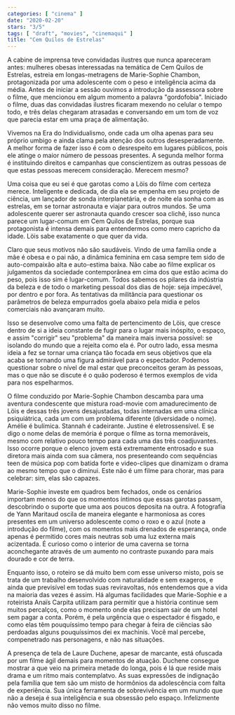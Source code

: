 ```yaml
---
categories: [ "cinema" ]
date: "2020-02-20"
stars: "3/5"
tags: [ "draft", "movies", "cinemaqui" ]
title: "Cem Quilos de Estrelas"
---
```

A cabine de imprensa teve convidadas ilustres que nunca apareceram antes:
mulheres obesas interessadas na temática de Cem Quilos de Estrelas,
estreia em longas-metragens de Marie-Sophie Chambon, protagonizada por
uma adolescente com o peso e inteligência acima da média. Antes de
iniciar a sessão ouvimos a introdução da assessora sobre o filme,
que mencionou em algum momento a palavra "gordofobia". Iniciado o filme,
duas das convidadas ilustres ficaram mexendo no celular o tempo todo,
e três delas chegaram atrasadas e conversando em um tom de voz que
parecia estar em uma praça de alimentação.

Vivemos na Era do Individualismo, onde cada um olha apenas
para seu próprio umbigo e ainda clama pela atenção dos outros
desesperadamente. A melhor forma de fazer isso é com o desrespeito em
lugares públicos, pois ele atinge o maior número de pessoas presentes. A
segunda melhor forma é instituindo direitos e campanhas que conscientizem
as outras pessoas de que estas pessoas merecem consideração. Merecem
mesmo?

Uma coisa que eu sei é que garotas como a Löis do filme com certeza
merece. Inteligente e dedicada, de dia ela se empenha em seu projeto
de ciência, um lançador de sonda interplanetária, e de noite ela
sonha com as estrelas, em se tornar astronauta e viajar para outros
mundos. Se uma adolescente querer ser astronauta quando crescer soa
clichê, isso nunca parece um lugar-comum em Cem Quilos de Estrelas,
porque sua protagonista é intensa demais para entendermos como mero
capricho da idade. Löis sabe exatamente o que quer da vida.

Claro que seus motivos não são saudáveis. Vindo de uma família onde a
mãe é obesa e o pai não, a dinâmica feminina em casa sempre tem sido
de auto-compaixão alta e auto-estima baixa. Não cabe ao filme explicar
os julgamentos da sociedade contemporânea em cima dos que estão acima
do peso, pois isso sim é lugar-comum. Todos sabemos os pilares da
indústria da beleza e de todo o marketing pessoal dos dias de hoje:
seja impecável, por dentro e por fora. As tentativas da militância
para questionar os parâmetros de beleza empurrados goela abaixo pela
mídia e pelos comerciais não avançaram muito.

Isso se desenvolve como uma falta de pertencimento de Löis, que cresce
dentro de si a ideia constante de fugir para o lugar mais inóspito,
o espaço, e assim "corrigir" seu "problema" da maneira mais inversa
possível: se isolando do mundo que a rejeita como ela é. Por outro
lado, essa mesma ideia a fez se tornar uma criança tão focada em
seus objetivos que ela acaba se tornando uma figura admirável para
o espectador. Podemos questionar sobre o nível de mal estar que
preconceitos geram às pessoas, mas o que não se discute é o quão
poderoso é termos exemplos de vida para nos espelharmos.

O filme conduzido por Marie-Sophie Chambon descamba para uma aventura
condescente que mistura road-movie com amadurecimento de Löis e dessas
três jovens desajustadas, todas internadas em uma clínica psiquiátrica,
cada um com um problema diferente (diversidade o nome). Amélie é
bulímica. Stannah é cadeirante. Justine é eletrossensível. E se digo o
nome delas de memória é porque o filme as torna memoráveis, mesmo com
relativo pouco tempo para cada uma das três coadjuvantes. Isso ocorre
porque o elenco jovem está extremamente entrosado e sua diretora mais
ainda com sua câmera, nos presenteando com sequências teen de música
pop com batida forte e video-clipes que dinamizam o drama ao mesmo tempo
que o diminui. Este não é um filme para chorar, mas para celebrar:
sim, elas são capazes.

Marie-Sophie investe em quadros bem fechados, onde os cenários importam
menos do que os momentos íntimos que essas garotas passam, descobrindo
o suporte que uma aos poucos deposita na outra. A fotografia de Yann
Maritaud oscila de maneira elegante e harmoniosa as cores presentes em um
universo adolescente como o roxo e o azul (note a introdução do filme),
com os momentos mais drenados de esperança, onde apenas é permitido
cores mais neutras sob uma luz externa mais acizentada. É curioso como
o interior de uma caverna se torna aconchegante através de um aumento
no contraste puxando para mais dourado e cor de terra.

Enquanto isso, o roteiro se dá muito bem com esse universo misto, pois se
trata de um trabalho desenvolvido com naturalidade e sem exageros, e ainda
que previsível em todas suas reviravoltas, nós entendemos que a vida na
maioria das vezes é assim. Há algumas facilidades que Marie-Sophie e a
roteirista Anaïs Carpita utilizam para permitir que a história continue
sem muitos percalços, como o momento onde elas precisam sair de um hotel
sem pagar a conta. Porém, é pela urgência que o espectador é fisgado,
e como elas têm pouquíssimo tempo para chegar à feira de ciências
são perdoadas alguns pouquíssimos dei ex machinis. Você mal percebe,
compenetrado nas personagens, e não nas situações.

A presença de tela de Laure Duchene, apesar de marcante, está ofuscada
por um filme ágil demais para momentos de atuação. Duchene consegue
mostrar a que veio na primeira metade do longa, pois é lá que
reside mais drama e um ritmo mais contemplatvo. As suas expressões
de indignação pela família que tem são um misto de hormônios
da adolescência com falta de experiência. Sua única ferramenta de
sobrevivência em um mundo que não a deseja é sua inteligência e sua
obsessão pelo espaço. Infelizmente não vemos muito disso no filme.
